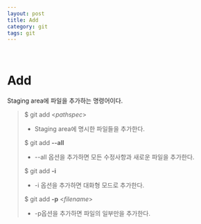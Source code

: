 ```yaml
---
layout: post
title: Add
category: git
tags: git
---
```


&nbsp;

# Add

Staging area에 파일을 추가하는 명령어이다.

> $ git add \<*pathspec*>
> - Staging area에 명시한 파일들을 추가한다.
>
> $ git add **--all**
> - --all 옵션을 추가하면  모든 수정사항과 새로운 파일을 추가한다.
>
> $ git add **-i**
> - -i 옵션을 추가하면 대화형 모드로 추가한다.
>
> $ git add **-p** \<*filename*>
> - -p옵션을 추가하면 파일의 일부만을 추가한다.


